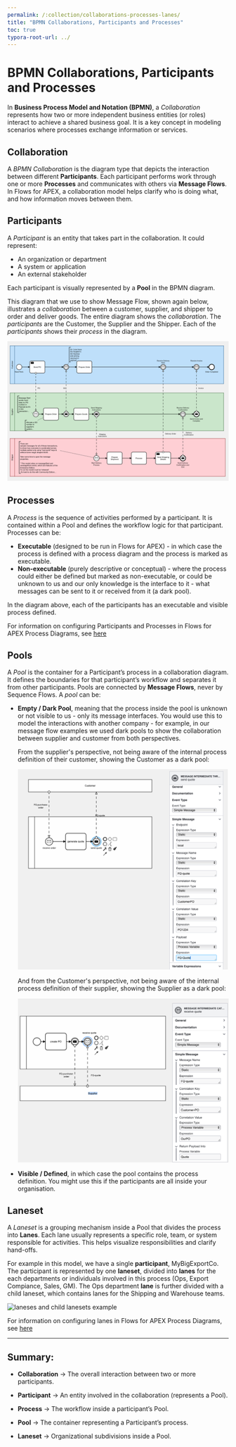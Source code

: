 ```yaml
---
permalink: /:collection/collaborations-processes-lanes/
title: "BPMN Collaborations, Participants and Processes"
toc: true
typora-root-url: ../
---
```


# BPMN Collaborations, Participants and Processes

In **Business Process Model and Notation (BPMN)**, a *Collaboration* represents how two or more independent business entities (or roles) interact to achieve a shared business goal. It is a key concept in modeling scenarios where processes exchange information or services.

## Collaboration

A *BPMN Collaboration* is the diagram type that depicts the interaction between different **Participants**. Each participant performs work through one or more **Processes** and communicates with others via **Message Flows**. In Flows for APEX, a collaboration model helps clarify who is doing what, and how information moves between them.

## Participants

A *Participant* is an entity that takes part in the collaboration. It could represent:

- An organization or department
- A system or application
- An external stakeholder

Each participant is visually represented by a **Pool** in the BPMN diagram.

This diagram that we use to show Message Flow, shown again below, illustrates a *collaboration* between a customer, supplier, and shipper to order and deliver goods.  The entire diagram shows the *collaboration*.  The *participants* are the Customer, the Supplier and the Shipper.  Each of the *participants* shows their *process* in the diagram.

![goods ordering collaboration](/assets/images/messageflow-241-tutorial7-diagram.png)

## Processes

A *Process* is the sequence of activities performed by a participant. It is contained within a Pool and defines the workflow logic for that participant. Processes can be:

- **Executable** (designed to be run in Flows for APEX) - in which case the process is defined with a process diagram and the process is marked as executable.
- **Non-executable** (purely descriptive or conceptual) - where the process could either be defined but marked as non-executable, or could be unknown to us and our only knowledge is the interface to it - what messages can be sent to it or received from it (a dark pool).

In the diagram above, each of the participants has an executable and visible process defined.

For information on configuring Participants and Processes in Flows for APEX Process Diagrams, see [here](/{{page.collection}}/config-participant-and-process/)

## Pools

A *Pool* is the container for a Participant’s process in a collaboration diagram. It defines the boundaries for that participant’s workflow and separates it from other participants. Pools are connected by **Message Flows**, never by Sequence Flows.  A *pool* can be:

- **Empty / Dark Pool**, meaning that the process inside the pool is unknown or not visible to us - only its message interfaces. You would use this to model the interactions with another company - for example, in our message flow examples we used dark pools to show the collaboration between supplier and customer from both perspectives.

  From the supplier's perspective, not being aware of the internal process definition of their customer, showing the Customer as a dark pool:

  ![Customer process as a dark pool](/assets/images/message-throw-config-ICE.png)

  And from the Customer's perspective, not being aware of the internal process definition of their supplier, showing the Supplier as a dark pool:

  ![customer perspective showing supplier as a dark pool](/assets/images/message-catch-ice-config.png)

  

- **Visible / Defined**, in which case the pool contains the process definition.  You might use this if the participants are all inside your organisation.

## Laneset

A *Laneset* is a grouping mechanism inside a Pool that divides the process into **Lanes**. Each lane usually represents a specific role, team, or system responsible for activities. This helps visualize responsibilities and clarify hand-offs.

For example in this model, we have a single **participant**, MyBigExportCo.  The participant is represented by one **laneset**, divided into **lanes** for the each departments or individuals involved in this process (Ops, Export Compiance, Sales, GM).  The Ops department **lane** is further divided with a child laneset, which contains lanes for the Shipping and Warehouse teams.

![laneses and child lanesets example](/assets/images/runningMyBigShippingExampleChildLanes.png)

For information on configuring lanes in Flows for APEX Process Diagrams, see [here](/{{page.collection}}/config-lanes/)



------

## Summary:



- **Collaboration** → The overall interaction between two or more participants.

- **Participant** → An entity involved in the collaboration (represents a Pool).

- **Process** → The workflow inside a participant’s Pool.

- **Pool** → The container representing a Participant’s process.

- **Laneset** → Organizational subdivisions inside a Pool.

  

